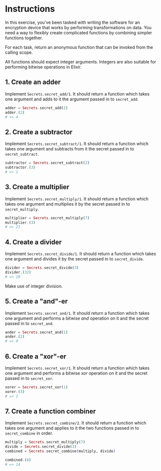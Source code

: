 # Instructions

In this exercise, you've been tasked with writing the software for an encryption device that works by performing transformations on data. You need a way to flexibly create complicated functions by combining simpler functions together.

For each task, return an anonymous function that can be invoked from the calling scope.

All functions should expect integer arguments. Integers are also suitable for performing bitwise operations in Elixir.

## 1. Create an adder

Implement `Secrets.secret_add/1`. It should return a function which takes one argument and adds to it the argument passed in to `secret_add`.

```elixir
adder = Secrets.secret_add(2)
adder.(2)
# => 4
```

## 2. Create a subtractor

Implement `Secrets.secret_subtract/1`. It should return a function which takes one argument and subtracts from it the secret passed in to `secret_subtract`.

```elixir
subtractor = Secrets.secret_subtract(2)
subtractor.(3)
# => 1
```

## 3. Create a multiplier

Implement `Secrets.secret_multiply/1`. It should return a function which takes one argument and multiplies it by the secret passed in to `secret_multiply`.

```elixir
multiplier = Secrets.secret_multiply(7)
multiplier.(3)
# => 21
```

## 4. Create a divider

Implement `Secrets.secret_divide/1`. It should return a function which takes one argument and divides it by the secret passed in to `secret_divide`.

```elixir
divider = Secrets.secret_divide(3)
divider.(32)
# => 10
```

Make use of integer division.

## 5. Create a "and"-er

Implement `Secrets.secret_and/1`. It should return a function which takes one argument and performs a bitwise _and_ operation on it and the secret passed in to `secret_and`.

```elixir
ander = Secrets.secret_and(1)
ander.(2)
# => 0
```

## 6. Create a "xor"-er

Implement `Secrets.secret_xor/1`. It should return a function which takes one argument and performs a bitwise _xor_ operation on it and the secret passed in to `secret_xor`.

```elixir
xorer = Secrets.secret_xor(1)
xorer.(3)
# => 2
```

## 7. Create a function combiner

Implement `Secrets.secret_combine/2`. It should return a function which takes one argument and applies to it the two functions passed in to `secret_combine` in order.

```elixir
multiply = Secrets.secret_multiply(7)
divide = Secrets.secret_divide(3)
combined = Secrets.secret_combine(multiply, divide)

combined.(6)
# => 14
```
